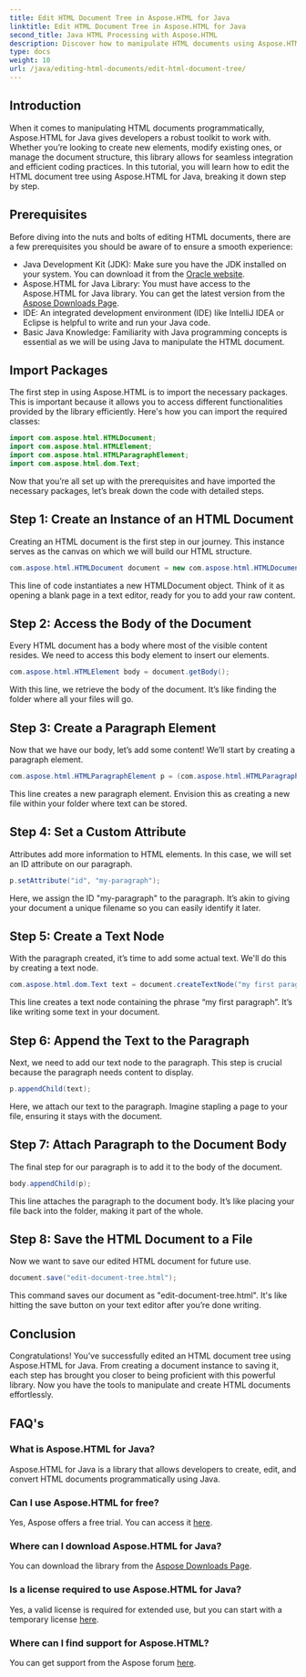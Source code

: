 ```yaml
---
title: Edit HTML Document Tree in Aspose.HTML for Java
linktitle: Edit HTML Document Tree in Aspose.HTML for Java
second_title: Java HTML Processing with Aspose.HTML
description: Discover how to manipulate HTML documents using Aspose.HTML for Java. A step-by-step guide for efficient content management.
type: docs
weight: 10
url: /java/editing-html-documents/edit-html-document-tree/
---
```

## Introduction
When it comes to manipulating HTML documents programmatically, Aspose.HTML for Java gives developers a robust toolkit to work with. Whether you’re looking to create new elements, modify existing ones, or manage the document structure, this library allows for seamless integration and efficient coding practices. In this tutorial, you will learn how to edit the HTML document tree using Aspose.HTML for Java, breaking it down step by step.
## Prerequisites
Before diving into the nuts and bolts of editing HTML documents, there are a few prerequisites you should be aware of to ensure a smooth experience:
- Java Development Kit (JDK): Make sure you have the JDK installed on your system. You can download it from the [Oracle website](https://www.oracle.com/java/technologies/javase-jdk11-downloads.html).
- Aspose.HTML for Java Library: You must have access to the Aspose.HTML for Java library. You can get the latest version from the [Aspose Downloads Page](https://releases.aspose.com/html/java/).
- IDE: An integrated development environment (IDE) like IntelliJ IDEA or Eclipse is helpful to write and run your Java code.
- Basic Java Knowledge: Familiarity with Java programming concepts is essential as we will be using Java to manipulate the HTML document.
## Import Packages
The first step in using Aspose.HTML is to import the necessary packages. This is important because it allows you to access different functionalities provided by the library efficiently. Here's how you can import the required classes:
```java
import com.aspose.html.HTMLDocument;
import com.aspose.html.HTMLElement;
import com.aspose.html.HTMLParagraphElement;
import com.aspose.html.dom.Text;
```
Now that you’re all set up with the prerequisites and have imported the necessary packages, let’s break down the code with detailed steps.
## Step 1: Create an Instance of an HTML Document
Creating an HTML document is the first step in our journey. This instance serves as the canvas on which we will build our HTML structure. 
```java
com.aspose.html.HTMLDocument document = new com.aspose.html.HTMLDocument();
```
This line of code instantiates a new HTMLDocument object. Think of it as opening a blank page in a text editor, ready for you to add your raw content.
## Step 2: Access the Body of the Document
Every HTML document has a body where most of the visible content resides. We need to access this body element to insert our elements.
```java
com.aspose.html.HTMLElement body = document.getBody();
```
With this line, we retrieve the body of the document. It’s like finding the folder where all your files will go.
## Step 3: Create a Paragraph Element
Now that we have our body, let’s add some content! We’ll start by creating a paragraph element.
```java
com.aspose.html.HTMLParagraphElement p = (com.aspose.html.HTMLParagraphElement) document.createElement("p");
```
This line creates a new paragraph element. Envision this as creating a new file within your folder where text can be stored.
## Step 4: Set a Custom Attribute
Attributes add more information to HTML elements. In this case, we will set an ID attribute on our paragraph.
```java
p.setAttribute("id", "my-paragraph");
```
Here, we assign the ID "my-paragraph" to the paragraph. It’s akin to giving your document a unique filename so you can easily identify it later.
## Step 5: Create a Text Node
With the paragraph created, it’s time to add some actual text. We'll do this by creating a text node.
```java
com.aspose.html.dom.Text text = document.createTextNode("my first paragraph");
```
This line creates a text node containing the phrase “my first paragraph”. It’s like writing some text in your document.
## Step 6: Append the Text to the Paragraph
Next, we need to add our text node to the paragraph. This step is crucial because the paragraph needs content to display.
```java
p.appendChild(text);
```
Here, we attach our text to the paragraph. Imagine stapling a page to your file, ensuring it stays with the document.
## Step 7: Attach Paragraph to the Document Body
The final step for our paragraph is to add it to the body of the document. 
```java
body.appendChild(p);
```
This line attaches the paragraph to the document body. It’s like placing your file back into the folder, making it part of the whole.
## Step 8: Save the HTML Document to a File
Now we want to save our edited HTML document for future use. 
```java
document.save("edit-document-tree.html");
```
This command saves our document as "edit-document-tree.html". It's like hitting the save button on your text editor after you’re done writing.
## Conclusion
Congratulations! You’ve successfully edited an HTML document tree using Aspose.HTML for Java. From creating a document instance to saving it, each step has brought you closer to being proficient with this powerful library. Now you have the tools to manipulate and create HTML documents effortlessly.

## FAQ's
### What is Aspose.HTML for Java?
Aspose.HTML for Java is a library that allows developers to create, edit, and convert HTML documents programmatically using Java.
### Can I use Aspose.HTML for free?
Yes, Aspose offers a free trial. You can access it [here](https://releases.aspose.com/).
### Where can I download Aspose.HTML for Java?
You can download the library from the [Aspose Downloads Page](https://releases.aspose.com/html/java/).
### Is a license required to use Aspose.HTML for Java?
Yes, a valid license is required for extended use, but you can start with a temporary license [here](https://purchase.aspose.com/temporary-license/).
### Where can I find support for Aspose.HTML?
You can get support from the Aspose forum [here](https://forum.aspose.com/c/html/29).
